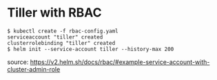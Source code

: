 # Tiller with RBAC

```shell
$ kubectl create -f rbac-config.yaml
serviceaccount "tiller" created
clusterrolebinding "tiller" created
$ helm init --service-account tiller --history-max 200
```

source: https://v2.helm.sh/docs/rbac/#example-service-account-with-cluster-admin-role
